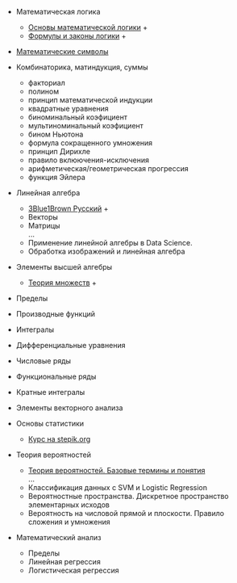 - Математическая логика
    - [Основы математической логики](http://mathprofi.ru/osnovy_matematicheskoj_logiki.html) +
    - [Формулы и законы логики](http://mathprofi.ru/formuly_i_zakony_logiki.html) +
  
- [Математические символы](https://www.rapidtables.com/math/symbols/Basic_Math_Symbols.html#logic)
    
-  Комбинаторика, матиндукция, суммы
    - факториал
    - полином
    - принцип математической индукции
    - квадратные уравнения
    - биноминальный коэфициент
    - мультиноминальный коэфициент
    - бином Ньютона
    - формула сокращенного умножения
    - принцип Дирихле
    - правило вклюючения-исключения
    - арифметическая/геометрическая прогрессия
    - функция Эйлера
      
-  Линейная алгебра
    - [3Blue1Brown Русский](https://www.youtube.com/watch?v=RNTRYicPvWQ&list=PLVjLpKXnAGLXPaS7FRBjd5yZeXwJxZil2&index=1) +
    - Векторы
    - Матрицы   
    ...   
    - Применение линейной алгебры в Data Science.
    - Обработка изображений и линейная алгебра

- Элементы высшей алгебры
    - [Теория множеств](http://mathprofi.ru/mnozhestva.html) +

- Пределы
   
- Производные функций

- Интегралы

- Дифференциальные уравнения

- Числовые ряды

- Функциональные ряды

- Кратные интегралы

- Элементы векторного анализа

- Основы статистики
    - [Курс на stepik.org](https://stepik.org/course/76/syllabus)

- Теория вероятностей
    - [Теория вероятностей. Базовые термины и понятия](http://mathprofi.ru/teorija_verojatnostei.html)   
    ...   
    - Классификация данных с SVM и Logistic Regression
    - Вероятностные пространства. Дискретное пространство элементарных исходов
    - Вероятность на числовой прямой и плоскости. Правило сложения и умножения
    

- Математический анализ
    -  Пределы
    -  Линейная регрессия
    -  Логистическая регрессия
